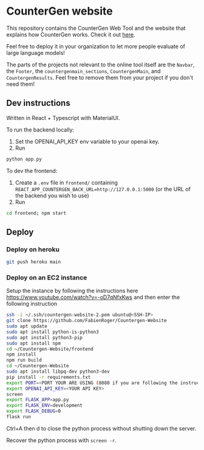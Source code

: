 # CounterGen website

This repository contains the CounterGen Web Tool and the website that explains how CounterGen works. Check it out [here](http://safer-ai.org.s3-website.us-east-2.amazonaws.com/countergenweb).

Feel free to deploy it in your organization to let more people evaluate of large language models!

The parts of the projects not relevant to the online tool itself are the `Navbar`, the `Footer`, the `countergenmain_sections`, `CountergenMain`, and `CountergenResults`. Feel free to remove them from your project if you don't need them!

## Dev instructions

Written in React + Typescript with MaterialUI.

To run the backend locally:

1. Set the OPENAI_API_KEY env variable to your openai key.
2. Run

```bash
python app.py
```

To dev the frontend:

1. Create a `.env` file in `frontend/` containing `REACT_APP_COUNTERGEN_BACK_URL=http://127.0.0.1:5000` (or the URL of the backend you wish to use)
2. Run

```bash
cd frontend; npm start
```

## Deploy

### Deploy on heroku

```bash
git push heroku main
```

### Deploy on an EC2 instance

Setup the instance by following the instructions here <https://www.youtube.com/watch?v=-oD7qNfxKws>
and then enter the following instruction

```bash
ssh -i ~/.ssh/countergen-website-2.pem ubuntu@<SSH-IP>
git clone https://github.com/FabienRoger/Countergen-Website
sudo apt update
sudo apt install python-is-python3
sudo apt install python3-pip
sudo apt install npm
cd ~/Countergen-Website/frontend
npm install
npm run build
cd ~/Countergen-Website
sudo apt install libpq-dev python3-dev
pip install -r requirements.txt
export PORT=<PORT YOUR ARE USING (8080 if you are following the instruction)>
export OPENAI_API_KEY=<YOUR API KEY>
screen
export FLASK_APP=app.py
export FLASK_ENV=development
export FLASK_DEBUG=0
flask run
```

Ctrl+A then d to close the python process without shutting down the server.

Recover the python process with `screen -r`.
